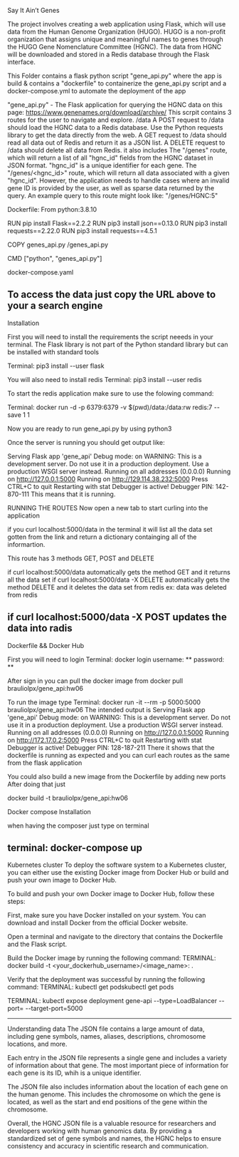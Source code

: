 Say It Ain’t Genes

The project involves creating a web application using Flask, which will use data from the Human Genome Organization (HUGO). HUGO is a non-profit organization that assigns unique and meaningful names to genes through the HUGO Gene Nomenclature Committee (HGNC). The data from HGNC will be downloaded and stored in a Redis database through the Flask interface.

This Folder contains a flask python script "gene_api.py" where the app is build & contains a "dockerfile" to containerize the gene_api.py script and a docker-compose.yml to automate the deployment of the app

"gene_api.py" - The Flask application for querying the HGNC data on this page: https://www.genenames.org/download/archive/ This scrpit contains 3 routes for the user to navigate and explore. /data A POST request to /data should load the HGNC data to a Redis database. Use the Python requests library to get the data directly from the web. A GET request to /data should read all data out of Redis and return it as a JSON list. A DELETE request to /data should delete all data from Redis. it also includes The "/genes" route, which will return a list of all "hgnc_id" fields from the HGNC dataset in JSON format. "hgnc_id" is a unique identifier for each gene. The "/genes/<hgnc_id>" route, which will return all data associated with a given "hgnc_id". However, the application needs to handle cases where an invalid gene ID is provided by the user, as well as sparse data returned by the query. An example query to this route might look like: "/genes/HGNC:5"

Dockerfile: From python:3.8.10

RUN pip install Flask==2.2.2 RUN pip3 install json==0.13.0 RUN pip3 install requests==2.22.0 RUN pip3 install requests==4.5.1

COPY genes_api.py /genes_api.py

CMD ["python", "genes_api.py"]

docker-compose.yaml

To access the data just copy the URL above to your a search engine
---------------------------------------------------------------------------------------
Installation

First you will need to install the requirements the script neeeds in your terminal. The Flask library is not part of the Python standard library but can be installed with standard tools

Terminal: pip3 install --user flask

You will also need to install redis Terminal: pip3 install --user redis

To start the redis application make sure to use the folowing command:

Terminal: docker run -d -p 6379:6379 -v $(pwd)/data:/data:rw redis:7 --save 1 1

Now you are ready to run gene_api.py by using python3

Once the server is running you should get output like:

Serving Flask app 'gene_api'
Debug mode: on WARNING: This is a development server. Do not use it in a production deployment. Use a production WSGI server instead.
Running on all addresses (0.0.0.0)
Running on http://127.0.0.1:5000
Running on http://129.114.38.232:5000 Press CTRL+C to quit
Restarting with stat
Debugger is active!
Debugger PIN: 142-870-111
This means that it is running.

RUNNING THE ROUTES Now open a new tab to start curling into the application

if you curl localhost:5000/data in the terminal it will list all the data set gotten from the link and return a dictionary containging all of the informartion.

This route has 3 methods GET, POST and DELETE

if curl localhost:5000/data automatically gets the method GET and it returns all the data set if curl localhost:5000/data -X DELETE automatically gets the method DELETE and it deletes the data set from redis ex: data was deleted from redis

if curl localhost:5000/data -X POST updates the data into radis
------------------------------------------------------------
Dockerfile && Docker Hub

First you will need to login Terminal: docker login username: ** password: **

After sign in you can pull the docker image from docker pull brauliolpx/gene_api:hw06

To run the image type Terminal: docker run -it --rm -p 5000:5000 brauliolpx/gene_api:hw06 The intended output is Serving Flask app 'gene_api' Debug mode: on WARNING: This is a development server. Do not use it in a production deployment. Use a production WSGI server instead. Running on all addresses (0.0.0.0) Running on http://127.0.0.1:5000 Running on http://172.17.0.2:5000 Press CTRL+C to quit Restarting with stat Debugger is active! Debugger PIN: 128-187-211 There it shows that the dockerfile is running as expected and you can curl each routes as the same from the flask application

You could also build a new image from the Dockerfile by adding new ports After doing that just

docker build -t brauliolpx/gene_api:hw06

Docker compose Installation

when having the composer just type on terminal

terminal: docker-compose up
---------------------------
Kubernetes cluster
To deploy the software system to a Kubernetes cluster, you can either use the existing Docker image from Docker Hub or build and push your own image to Docker Hub.

To build and push your own Docker image to Docker Hub, follow these steps:

First, make sure you have Docker installed on your system. You can download and install Docker from the official Docker website.

Open a terminal and navigate to the directory that contains the Dockerfile and the Flask script.

Build the Docker image by running the following command:
TERMINAL: docker build -t <your_dockerhub_username>/<image_name>:<tag> .

Verify that the deployment was successful by running the following command:
TERMINAL: kubectl get podskubectl get pods

TERMINAL: kubectl expose deployment gene-api --type=LoadBalancer --port= --target-port=5000

--------------------------------------------
Understanding data
The JSON file contains a large amount of data, including gene symbols, names, aliases, descriptions, chromosome locations, and more.

Each entry in the JSON file represents a single gene and includes a variety of information about that gene. The most important piece of information for each gene is its ID, whih is a unique identifier.

The JSON file also includes information about the location of each gene on the human genome. This includes the chromosome on which the gene is located, as well as the start and end positions of the gene within the chromosome.

Overall, the HGNC JSON file is a valuable resource for researchers and developers working with human genomics data. By providing a standardized set of gene symbols and names, the HGNC helps to ensure consistency and accuracy in scientific research and communication.
